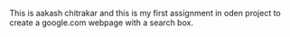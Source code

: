 This is aakash chitrakar and this is my first assignment in oden project to create a google.com webpage with a search box.